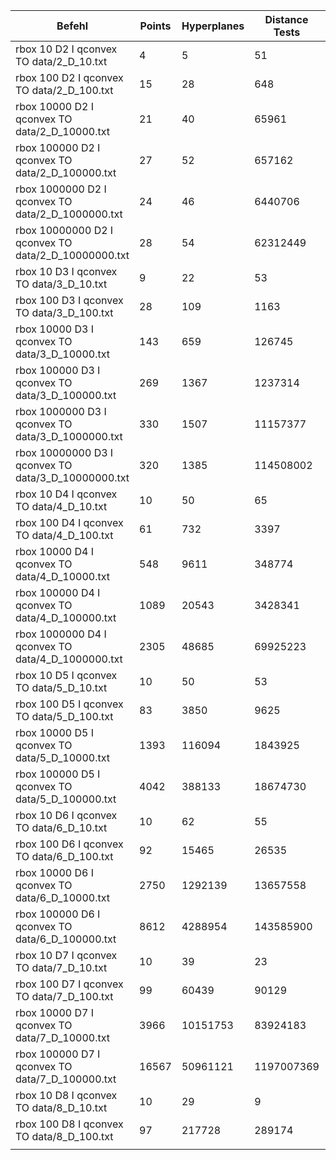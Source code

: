 | Befehl | Points | Hyperplanes | Distance Tests | CPU Seconds |
|--------|--------|-------------|----------------|-------------|
| rbox 10 D2 I qconvex TO data/2_D_10.txt | 4 | 5 | 51 |  |
| rbox 100 D2 I qconvex TO data/2_D_100.txt | 15 | 28 | 648 |  |
| rbox 10000 D2 I qconvex TO data/2_D_10000.txt | 21 | 40 | 65961 | 0.001 |
| rbox 100000 D2 I qconvex TO data/2_D_100000.txt | 27 | 52 | 657162 | 0.009 |
| rbox 1000000 D2 I qconvex TO data/2_D_1000000.txt | 24 | 46 | 6440706 | 0.084 |
| rbox 10000000 D2 I qconvex TO data/2_D_10000000.txt | 28 | 54 | 62312449 | 0.869 |
| rbox 10 D3 I qconvex TO data/3_D_10.txt | 9 | 22 | 53 |  |
| rbox 100 D3 I qconvex TO data/3_D_100.txt | 28 | 109 | 1163 |  |
| rbox 10000 D3 I qconvex TO data/3_D_10000.txt | 143 | 659 | 126745 | 0.003 |
| rbox 100000 D3 I qconvex TO data/3_D_100000.txt | 269 | 1367 | 1237314 | 0.02 |
| rbox 1000000 D3 I qconvex TO data/3_D_1000000.txt | 330 | 1507 | 11157377 | 0.182 |
| rbox 10000000 D3 I qconvex TO data/3_D_10000000.txt | 320 | 1385 | 114508002 | 1.716 |
| rbox 10 D4 I qconvex TO data/4_D_10.txt | 10 | 50 | 65 |  |
| rbox 100 D4 I qconvex TO data/4_D_100.txt | 61 | 732 | 3397 |  |
| rbox 10000 D4 I qconvex TO data/4_D_10000.txt | 548 | 9611 | 348774 | 0.01 |
| rbox 100000 D4 I qconvex TO data/4_D_100000.txt | 1089 | 20543 | 3428341 | 0.056 |
| rbox 1000000 D4 I qconvex TO data/4_D_1000000.txt | 2305 | 48685 | 69925223 | 1.166 |
| rbox 10 D5 I qconvex TO data/5_D_10.txt | 10 | 50 | 53 |  |
| rbox 100 D5 I qconvex TO data/5_D_100.txt | 83 | 3850 | 9625 | 0.003 |
| rbox 10000 D5 I qconvex TO data/5_D_10000.txt | 1393 | 116094 | 1843925 | 0.115 |
| rbox 100000 D5 I qconvex TO data/5_D_100000.txt | 4042 | 388133 | 18674730 | 0.626 |
| rbox 10 D6 I qconvex TO data/6_D_10.txt | 10 | 62 | 55 |  |
| rbox 100 D6 I qconvex TO data/6_D_100.txt | 92 | 15465 | 26535 | 0.014 |
| rbox 10000 D6 I qconvex TO data/6_D_10000.txt | 2750 | 1292139 | 13657558 | 2.77 |
| rbox 100000 D6 I qconvex TO data/6_D_100000.txt | 8612 | 4288954 | 143585900 | 14.31 |
| rbox 10 D7 I qconvex TO data/7_D_10.txt | 10 | 39 | 23 |  |
| rbox 100 D7 I qconvex TO data/7_D_100.txt | 99 | 60439 | 90129 | 0.069 |
| rbox 10000 D7 I qconvex TO data/7_D_10000.txt | 3966 | 10151753 | 83924183 | 54.05 |
| rbox 100000 D7 I qconvex TO data/7_D_100000.txt | 16567 | 50961121 | 1197007369 | 462.2 |
| rbox 10 D8 I qconvex TO data/8_D_10.txt | 10 | 29 | 9 |  |
| rbox 100 D8 I qconvex TO data/8_D_100.txt | 97 | 217728 | 289174 | 0.29 |
|  |  |  |  |  |
